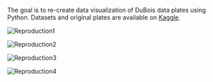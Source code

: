 The goal is to re-create data visualization of DuBois data plates using Python.
Datasets and original plates are available on [Kaggle](https://www.kaggle.com/datasets/paultimothymooney/dubois-data-portrait-challenge).

![Reproduction1](https://github.com/user-attachments/assets/69c35966-a557-496e-8b36-ade833d7fa2c)

![Reproduction2](https://github.com/user-attachments/assets/47cb4c63-1079-409f-ad33-34cf2418ec4c)

![Reproduction3](https://github.com/user-attachments/assets/16e4cefe-d7b5-4365-95fb-c806110b2412)

![Reproduction4](https://github.com/user-attachments/assets/5d154405-2d8b-4119-835b-d50e16144c7c)

